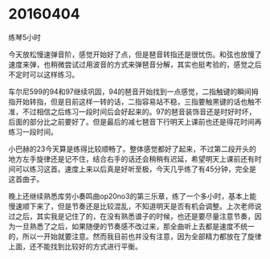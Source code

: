 # 20160404

练琴5小时

今天放松慢速弹音阶，感觉开始好了点，但是琶音转指还是很忧伤。和弦也放慢了速度来弹，也稍微尝试过用波音的方式来弹琶音分解，其实也挺考验的，感觉之后不定时可以这样练习。

车尔尼599的94和97继续巩固，94的琶音开始找到一点感觉，二指触键的瞬间拇指开始转指，但是目前这样一转的话，二指容易站不稳，三指要触黑键的话也触不准，不过相信之后练习一段时间后会好起来的。97的琶音装饰音还是时好时坏，后面的部分比之前要好了。但是最后的减七琶音下行明天上课前也还是得花时间再练习一段时间。

小巴赫的23今天算是练得比较顺畅了。整体感觉都好了起来，不过第二段开头的地方左手旋律还是记不住，结合右手的话还会稍稍有迟延，希望明天上课前还有时间可以练习这首。速度上来以后真是好听至极，今天几乎练了有45分钟，完全是这首曲子。

晚上还继续熟悉库劳小奏鸣曲op20no3的第三乐章，练了一个多小时，基本上能慢速顺下来了，但是节奏还是比较混乱，不知道明天是否有机会调整。上次老师说过之后，其实我是记住了的，在没有熟悉谱子的时候，也还是要尽量注意节奏，因为一旦熟悉了之后，如果随便的节奏感不改过来，那全曲听上去都是速度不统一的，所以一开始就要注意。然而我目前也并没有注意，因为全部精力都放在了旋律上面，还不能找到比较好的方式进行平衡。